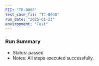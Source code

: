 ```yaml
---
FII: "TR-0098"
test_case_fii: "TC-0098"
run_date: "2025-01-23"
environment: "Test"
---
```


### Run Summary
- Status: passed
- Notes: All steps executed successfully.